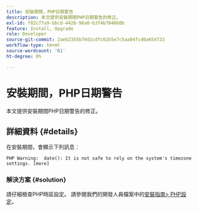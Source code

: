 ```yaml
---
title: 安裝期間，PHP日期警告
description: 本文提供安裝期間PHP日期警告的修正。
exl-id: f82c77a9-bbcd-4426-96a0-b3f4b704860b
feature: Install, Upgrade
role: Developer
source-git-commit: 2aeb2355b74d1cdfc62b5e7c5aa04fcd0a654733
workflow-type: tm+mt
source-wordcount: '61'
ht-degree: 0%

---
```


# 安裝期間，PHP日期警告

本文提供安裝期間PHP日期警告的修正。

## 詳細資料 {#details}

在安裝期間，會顯示下列訊息：

```text
PHP Warning:  date(): It is not safe to rely on the system's timezone settings. [more]
```

### 解決方案 {#solution}

請仔細檢查PHP時區設定。 請參閱我們的開發人員檔案中的[安裝指南> PHP設定](https://experienceleague.adobe.com/en/docs/commerce-operations/installation-guide/prerequisites/php-settings)。

